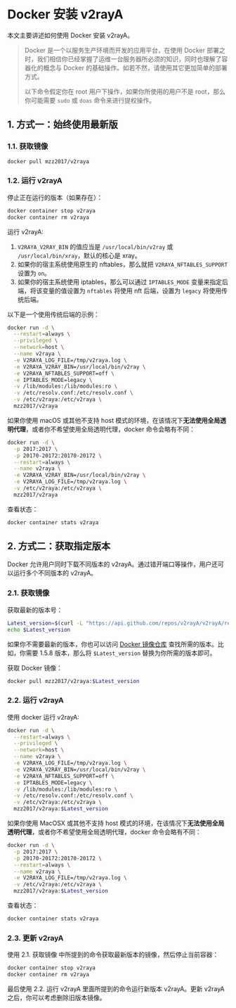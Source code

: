 # Docker 安装 v2rayA

本文主要讲述如何使用 Docker 安装 v2rayA。

> Docker 是一个以服务生产环境而开发的应用平台，在使用 Docker 部署之时，我们相信你已经掌握了运维一台服务器所必须的知识，同时也理解了容器化的概念与 Docker 的基础操作。如若不然，请使用其它更加简单的部署方式。
>
> 以下命令假定你在 root 用户下操作，如果你所使用的用户不是 root，那么你可能需要 `sudo` 或 `doas` 命令来进行提权操作。

## 1. 方式一：始终使用最新版

### 1.1. 获取镜像

```sh
docker pull mzz2017/v2raya
```

### 1.2. 运行 v2rayA

停止正在运行的版本（如果存在）：

```sh
docker container stop v2raya
docker container rm v2raya
```

运行 v2rayA:

1. `V2RAYA_V2RAY_BIN` 的值应当是 `/usr/local/bin/v2ray` 或 `/usr/local/bin/xray`，默认的核心是 xray。
2. 如果你的宿主系统使用原生的 nftables，那么就把 `V2RAYA_NFTABLES_SUPPORT` 设置为 `on`。
3. 如果你的宿主系统使用 iptables，那么可以通过 `IPTABLES_MODE` 变量来指定后端，将该变量的值设置为 `nftables` 将使用 nft 后端，设置为 `legacy` 将使用传统后端。

以下是一个使用传统后端的示例：

```bash
docker run -d \
  --restart=always \
  --privileged \
  --network=host \
  --name v2raya \
  -e V2RAYA_LOG_FILE=/tmp/v2raya.log \
  -e V2RAYA_V2RAY_BIN=/usr/local/bin/v2ray \
  -e V2RAYA_NFTABLES_SUPPORT=off \
  -e IPTABLES_MODE=legacy \
  -v /lib/modules:/lib/modules:ro \
  -v /etc/resolv.conf:/etc/resolv.conf \
  -v /etc/v2raya:/etc/v2raya \
  mzz2017/v2raya
```

如果你使用 macOS 或其他不支持 host 模式的环境，在该情况下**无法使用全局透明代理**，或者你不希望使用全局透明代理，docker 命令会略有不同：

```bash
docker run -d \
  -p 2017:2017 \
  -p 20170-20172:20170-20172 \
  --restart=always \
  --name v2raya \
  -e V2RAYA_V2RAY_BIN=/usr/local/bin/v2ray \
  -e V2RAYA_LOG_FILE=/tmp/v2raya.log \
  -v /etc/v2raya:/etc/v2raya \
  mzz2017/v2raya
```

查看状态：

```sh
docker container stats v2raya
```

## 2. 方式二：获取指定版本

Docker 允许用户同时下载不同版本的 v2rayA。通过错开端口等操作，用户还可以运行多个不同版本的 v2rayA。

### 2.1. 获取镜像

获取最新的版本号：

```bash
Latest_version=$(curl -L "https://api.github.com/repos/v2rayA/v2rayA/releases/latest" | grep 'tag_name' | awk -F '"' '{print $4}' | awk -F 'v' '{print $2}')
echo $Latest_version
```

如果你不需要最新的版本，你也可以访问 [Docker 镜像仓库](https://hub.docker.com/r/mzz2017/v2raya/tags) 查找所需的版本。比如，你需要 1.5.8 版本，那么将 `$Latest_version` 替换为你所需的版本即可。

获取 Docker 镜像：

```sh
docker pull mzz2017/v2raya:$Latest_version
```

### 2.2. 运行 v2rayA

使用 docker 运行 v2rayA:

```bash
docker run -d \
  --restart=always \
  --privileged \
  --network=host \
  --name v2raya \
  -e V2RAYA_LOG_FILE=/tmp/v2raya.log \
  -e V2RAYA_V2RAY_BIN=/usr/local/bin/v2ray \
  -e V2RAYA_NFTABLES_SUPPORT=off \
  -e IPTABLES_MODE=legacy \
  -v /lib/modules:/lib/modules:ro \
  -v /etc/resolv.conf:/etc/resolv.conf \
  -v /etc/v2raya:/etc/v2raya \
  mzz2017/v2raya:$Latest_version
```

如果你使用 MacOSX 或其他不支持 host 模式的环境，在该情况下**无法使用全局透明代理**，或者你不希望使用全局透明代理，docker 命令会略有不同：

```bash
docker run -d \
  -p 2017:2017 \
  -p 20170-20172:20170-20172 \
  --restart=always \
  --name v2raya \
  -e V2RAYA_LOG_FILE=/tmp/v2raya.log \
  -v /etc/v2raya:/etc/v2raya \
  mzz2017/v2raya:$Latest_version
```

查看状态：

```sh
docker container stats v2raya
```

### 2.3. 更新 v2rayA

使用 2.1. 获取镜像 中所提到的命令获取最新版本的镜像，然后停止当前容器：

```sh
docker container stop v2raya
docker container rm v2raya
```

最后使用 2.2. 运行 v2rayA 里面所提到的命令运行新版本 v2rayA。更新 v2rayA 之后，你可以考虑删除旧版本镜像。
